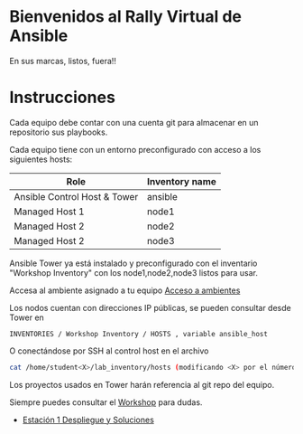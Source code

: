 # Bienvenidos al Rally Virtual de Ansible

En sus marcas, listos, fuera!!

# Instrucciones

Cada equipo debe contar con una cuenta git para almacenar en un repositorio sus playbooks.

Cada equipo tiene con un entorno preconfigurado con acceso a los siguientes hosts:

| Role                         | Inventory name |
| -----------------------------| ---------------|
| Ansible Control Host & Tower | ansible        |
| Managed Host 1               | node1          |
| Managed Host 2               | node2          |
| Managed Host 2               | node3          |

Ansible Tower ya está instalado y preconfigurado con el inventario "Workshop Inventory" con los node1,node2,node3 listos para usar.

Accesa al ambiente asignado a tu equipo [Acceso a ambientes](https://tinyurl.com/redhat-rally) 

Los nodos cuentan con direcciones IP públicas, se pueden consultar desde Tower en 
```
INVENTORIES / Workshop Inventory / HOSTS , variable ansible_host
```
O conectándose por SSH al control host en el archivo 
```bash
cat /home/student<X>/lab_inventory/hosts (modificando <X> por el número de su equipo). 
```

Los proyectos usados en Tower harán referencia al git repo del equipo.

Siempre puedes consultar el [Workshop](https://ansible.github.io/workshops/exercises/ansible_rhel/README.es.html) para dudas.

- [Estación 1 Despliegue y Soluciones](estacion1/README.md)


